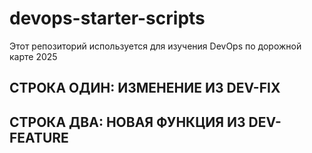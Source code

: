 # devops-starter-scripts
Этот репозиторий используется для изучения DevOps по дорожной карте 2025
## СТРОКА ОДИН: ИЗМЕНЕНИЕ ИЗ DEV-FIX
## СТРОКА ДВА: НОВАЯ ФУНКЦИЯ ИЗ DEV-FEATURE
